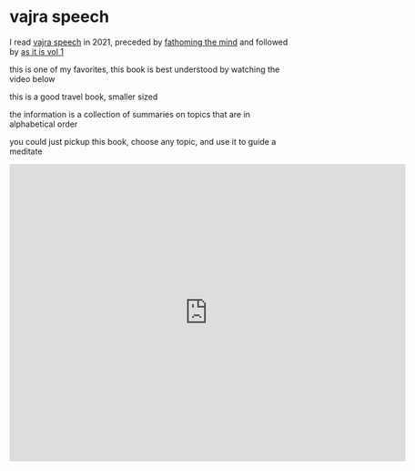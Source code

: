# vajra speech

I read [vajra speech](http://www.rangjung.com/book_title/vajra-speech/) in 2021, preceded by [fathoming the mind](fathoming.md) and followed by [as it is vol 1](as-it-is.md)

this is one of my favorites, this book is best understood by watching the video below

this is a good travel book, smaller sized

the information is a collection of summaries on topics that are in alphabetical order

you could just pickup this book, choose any topic, and use it to guide a meditate

<iframe width="696" height="522" src="https://www.youtube.com/embed/YazgkXH6C6I" frameborder="0" allow="accelerometer; autoplay; clipboard-write; encrypted-media; gyroscope; picture-in-picture" allowfullscreen></iframe>

